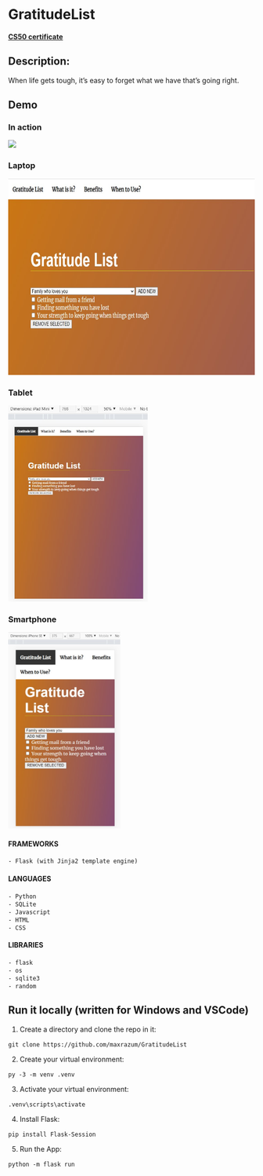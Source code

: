 # GratitudeList
#### [CS50 certificate](/readme_img/certificate.jpg)


## Description:

When life gets tough, it’s easy to forget what we have that’s going right.


## Demo
### In action
<img src="/readme_img/action.gif" height="400">

### Laptop
<img src="/readme_img/laptop.jpg" height="400">

### Tablet
<img src="/readme_img/tablet.jpg" height="400">

### Smartphone
<img src="/readme_img/mobile.jpg" height="400">


#### FRAMEWORKS
    - Flask (with Jinja2 template engine)

#### LANGUAGES
    - Python
    - SQLite
    - Javascript
    - HTML
    - CSS

#### LIBRARIES
    - flask
    - os
    - sqlite3
    - random


## Run it locally (written for Windows and VSCode)
1) Create a directory and clone the repo in it:
```
git clone https://github.com/maxrazum/GratitudeList
```
2) Create your virtual environment:
```
py -3 -m venv .venv
```
3) Activate your virtual environment:
```
.venv\scripts\activate
```
4) Install Flask:
```
pip install Flask-Session
```
5) Run the App:
```
python -m flask run
```
